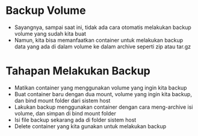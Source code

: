 # Backup Volume

- Sayangnya, sampai saat ini, tidak ada cara otomatis melakukan backup volume yang sudah kita buat
- Namun, kita bisa memanfaatkan container untuk melakukan backup data yang ada di dalam volume ke dalam archive seperti zip atau tar.gz

# Tahapan Melakukan Backup

- Matikan container yang menggunakan volume yang ingin kita backup
- Buat container baru dengan dua mount, volume yang ingin kita backup, dan bind mount folder dari sistem host
- Lakukan backup menggunakan container dengan cara meng-archive isi volume, dan simpan di bind mount folder
- Isi file backup sekarang ada di folder sistem host
- Delete container yang kita gunakan untuk melakukan backup
